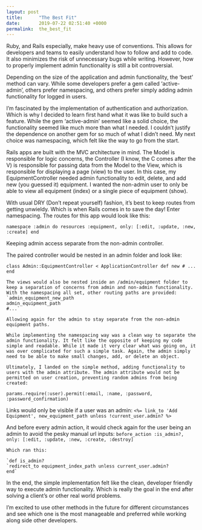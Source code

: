 ```yaml
---
layout: post
title:      "The Best Fit"
date:       2019-07-22 02:51:40 +0000
permalink:  the_best_fit
---
```


Ruby, and Rails especially, make heavy use of conventions. This allows for developers and teams to easily understand how to follow and add to code. It also minimizes the risk of unnecessary bugs while writing. However, how to properly implement admin functionality is still a bit controversial.

Depending on the size of the application and admin functionality, the ‘best’ method can vary. While some developers prefer a gem called ‘active-admin’, others prefer namespacing, and others prefer simply adding admin functionality for logged in users. 
	
I’m fascinated by the implementation of authentication and authorization. Which is why I decided to learn first hand what it was like to build such a feature. While the gem ‘active-admin’ seemed like a solid choice, the functionality seemed like much more than what I needed. I couldn’t justify the dependence on another gem for so much of what I didn’t need. My next choice was namespacing, which felt like the way to go from the start.

Rails apps are built with the MVC architecture in mind. The Model is responsible for logic concerns, the Controller (I know, the C comes after the V) is responsible for passing data from the Model to the View, which is responsible for displaying a page (view) to the user. In this case, my EquipmentController needed admin functionality to edit, delete, and add new (you guessed it) equipment. I wanted the non-admin user to only be able to view all equipment (index) or a single piece of equipment (show).

With usual DRY (Don’t repeat yourself) fashion, it’s best to keep routes from getting unwieldy. Which is when Rails comes in to save the day! Enter namespacing. The routes for this app would look like this: 
	
`namespace :admin do
resources :equipment, only: [:edit, :update, :new, :create]
end`
	
Keeping admin access separate from the non-admin controller.

The paired controller would be nested in an admin folder and look like:

`class Admin::EquipmentController < ApplicationController
def new
	  # ...
	end`
	
	The views would also be nested inside an /admin/equipment folder to keep a separation of concerns from admin and non-admin functionality. With the namespacing all set, other routing paths are provided:
	`admin_equipment_new_path
	admin_equipment_path
	#...`
	
	Allowing again for the admin to stay separate from the non-admin equipment paths.

	While implementing the namespacing way was a clean way to separate the admin functionality. It felt like the opposite of keeping my code simple and readable. While it made it very clear what was going on, it was over complicated for such a simple task. Again, the admin simply need to be able to make small changes, add, or delete an object.

	Ultimately, I landed on the simple method, adding functionality to users with the admin attribute. The admin attribute would not be permitted on user creation, preventing random admins from being created:
	
`params.require(:user).permit(:email, :name, :password, :password_confirmation)`
	
Links would only be visible if a user was an admin:
`<%= link_to 'Add Equipment', new_equipment_path unless !current_user.admin? %>`
	
	
And before every admin action, it would check again for the user being an admin to avoid the pesky manual url inputs:
	`before_action :is_admin?, only: [:edit, :update, :new, :create, :destroy]`
	
	Which ran this:
	
	`def is_admin?
	`redirect_to equipment_index_path unless current_user.admin?
	end`
	
In the end, the simple implementation felt like the clean, developer friendly way to execute admin functionality. Which is really the goal in the end after solving a client’s or other real world problems.

I’m excited to use other methods in the future for different circumstances and see which one is the most manageable and preferred while working along side other developers.
